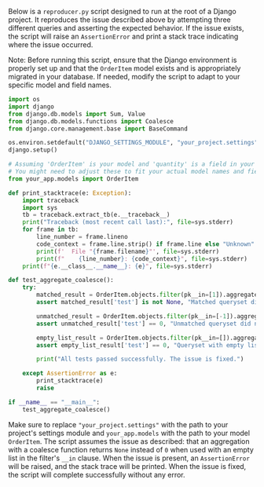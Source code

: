 Below is a `reproducer.py` script designed to run at the root of a Django project. It reproduces the issue described above by attempting three different queries and asserting the expected behavior. If the issue exists, the script will raise an `AssertionError` and print a stack trace indicating where the issue occurred.

Note: Before running this script, ensure that the Django environment is properly set up and that the `OrderItem` model exists and is appropriately migrated in your database. If needed, modify the script to adapt to your specific model and field names.

```python
import os
import django
from django.db.models import Sum, Value
from django.db.models.functions import Coalesce
from django.core.management.base import BaseCommand

os.environ.setdefault("DJANGO_SETTINGS_MODULE", "your_project.settings")
django.setup()

# Assuming 'OrderItem' is your model and 'quantity' is a field in your model.
# You might need to adjust these to fit your actual model names and fields.
from your_app.models import OrderItem

def print_stacktrace(e: Exception):
    import traceback
    import sys
    tb = traceback.extract_tb(e.__traceback__)
    print("Traceback (most recent call last):", file=sys.stderr)
    for frame in tb:
        line_number = frame.lineno
        code_context = frame.line.strip() if frame.line else "Unknown"
        print(f'  File "{frame.filename}"', file=sys.stderr)
        print(f"    {line_number}: {code_context}", file=sys.stderr)
    print(f"{e.__class__.__name__}: {e}", file=sys.stderr)

def test_aggregate_coalesce():
    try:
        matched_result = OrderItem.objects.filter(pk__in=[1]).aggregate(test=Coalesce(Sum('quantity'), Value(0)))
        assert matched_result['test'] is not None, "Matched queryset did not return a sum"

        unmatched_result = OrderItem.objects.filter(pk__in=[-1]).aggregate(test=Coalesce(Sum('quantity'), Value(0)))
        assert unmatched_result['test'] == 0, "Unmatched queryset did not return 0"

        empty_list_result = OrderItem.objects.filter(pk__in=[]).aggregate(test=Coalesce(Sum('quantity'), Value(0)))
        assert empty_list_result['test'] == 0, "Queryset with empty list did not return 0"

        print("All tests passed successfully. The issue is fixed.")

    except AssertionError as e:
        print_stacktrace(e)
        raise

if __name__ == "__main__":
    test_aggregate_coalesce()
```

Make sure to replace `"your_project.settings"` with the path to your project's settings module and `your_app.models` with the path to your model `OrderItem`. The script assumes the issue as described: that an aggregation with a coalesce function returns `None` instead of `0` when used with an empty list in the filter's `__in` clause. When the issue is present, an `AssertionError` will be raised, and the stack trace will be printed. When the issue is fixed, the script will complete successfully without any error.